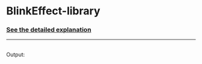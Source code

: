 # BlinkEffect-library

<h3><a href ="https://www.geeksforgeeks.org/how-to-create-your-own-android-library-and-publish-it-in-github/">See the detailed explanation</a></h3>
<hr>
<br>
Output:


